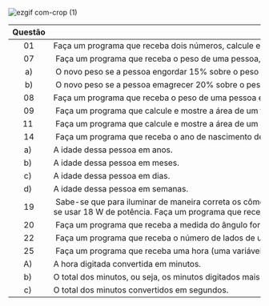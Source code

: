 ![ezgif com-crop (1)](https://user-images.githubusercontent.com/125037138/224166045-f6ca9177-da70-4b27-88c9-ba862a437f6d.jpg)

| Questão | Enunciado |
| :--: | --- |
| 01 | Faça um programa que receba dois números, calcule e mostre a subtração do primeiro pelo segundo número. |
| 07 | Faça um programa que receba o peso de uma pessoa, calcule e mostre:  | 
| a) | O novo peso se a pessoa engordar 15% sobre o peso digitado. |  
| b) | O novo peso se a pessoa emagrecer 20% sobre o peso digitado. |   
| 08 | Faça um programa que receba o peso de uma pessoa em quilos, calcule e mostre esse peso e gramas.|
| 09 | Faça um programa que calcule e mostre a área de um trapézio. |
| 11 | Faça um programa que calcule e mostre a área de um losangulo. |
| 14 | Faça um programa que receba o ano de nascimento de uma pessoa e o ano atual, calcule e mostre: |
| a) | A idade dessa pessoa em anos. |
| b) | A idade dessa pessoa em meses. |
| c) | A idade dessa pessoa em dias. |
| d) | A idade dessa pessoa em semanas. |
| 19 | Sabe-se que para iluminar de maneira correta os cômodos de uma casa, para cada m², deve-se usar 18 W de potência. Faça um programa que receba as duas dimensões de um cômodo (em metros), calcule e mostre a sua área (em m²) e a potência de iluminação que deverá ser utilizada. |
| 20 | Faça um programa que receba a medida do ângulo formado por uma escada apoiada no chão e a distância que a escada está da parede. Calcule e mostre a medida da escada para que se possa alcançar a ponta da escada. |
| 22 | Faça um programa que receba o número de lados de um polígono convexo, calcule e mostre o número de diagonais desse polígono, onde N é o número de lados do polígono. |
| 25 | Faça um programa que receba uma hora (uma variável para hora e outra para minutos), calcule e mostre: |
| A) | A hora digitada convertida em minutos. |
| b) | O total dos minutos, ou seja, os minutos digitados mais a conversão anterior. |
| c) | O total dos minutos convertidos em segundos.  |

